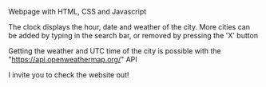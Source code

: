 Webpage with HTML, CSS and Javascript

The clock displays the hour, date and weather of the city. More cities can be added by typing in the search bar, or removed by pressing the 'X' button

Getting the weather and UTC time of the city is possible with the "https://api.openweathermap.org/" API

I invite you to check the website out!
